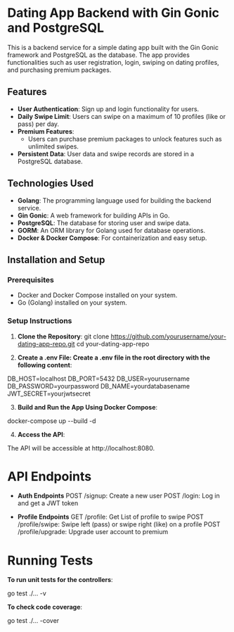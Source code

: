 # Dating App Backend with Gin Gonic and PostgreSQL

This is a backend service for a simple dating app built with the Gin Gonic framework and PostgreSQL as the database. The app provides functionalities such as user registration, login, swiping on dating profiles, and purchasing premium packages.

## Features

- **User Authentication**: Sign up and login functionality for users.
- **Daily Swipe Limit**: Users can swipe on a maximum of 10 profiles (like or pass) per day.
- **Premium Features**:
  - Users can purchase premium packages to unlock features such as unlimited swipes.
- **Persistent Data**: User data and swipe records are stored in a PostgreSQL database.

## Technologies Used

- **Golang**: The programming language used for building the backend service.
- **Gin Gonic**: A web framework for building APIs in Go.
- **PostgreSQL**: The database for storing user and swipe data.
- **GORM**: An ORM library for Golang used for database operations.
- **Docker & Docker Compose**: For containerization and easy setup.

## Installation and Setup

### Prerequisites

- Docker and Docker Compose installed on your system.
- Go (Golang) installed on your system.

### Setup Instructions

1. **Clone the Repository**:
   git clone https://github.com/yourusername/your-dating-app-repo.git
   cd your-dating-app-repo

2. **Create a .env File: Create a .env file in the root directory with the following content**:

DB_HOST=localhost
DB_PORT=5432
DB_USER=yourusername
DB_PASSWORD=yourpassword
DB_NAME=yourdatabasename
JWT_SECRET=yourjwtsecret

3. **Build and Run the App Using Docker Compose**:

docker-compose up --build -d

4. **Access the API**: 

The API will be accessible at http://localhost:8080.

# API Endpoints
- **Auth Endpoints**
POST /signup: Create a new user
POST /login: Log in and get a JWT token

- **Profile Endpoints**
GET /profile: Get List of profile to swipe
POST /profile/swipe: Swipe left (pass) or swipe right (like) on a profile
POST /profile/upgrade: Upgrade user account to premium

# Running Tests 
**To run unit tests for the controllers**:

go test ./... -v

**To check code coverage**:

go test ./... -cover